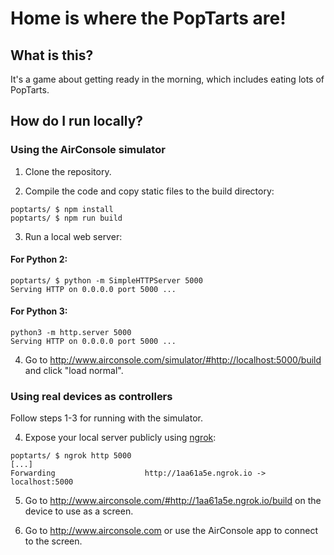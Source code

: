 # Home is where the PopTarts are!

## What is this?
It's a game about getting ready in the morning, which includes eating lots of PopTarts.

## How do I run locally?

### Using the AirConsole simulator

1. Clone the repository.

2. Compile the code and copy static files to the build directory:

```shell
poptarts/ $ npm install
poptarts/ $ npm run build
```

3. Run a local web server:
#### For Python 2:
```shell
poptarts/ $ python -m SimpleHTTPServer 5000
Serving HTTP on 0.0.0.0 port 5000 ...
```

#### For Python 3:
```shell
python3 -m http.server 5000
Serving HTTP on 0.0.0.0 port 5000 ...
```

4. Go to http://www.airconsole.com/simulator/#http://localhost:5000/build and click "load normal".

### Using real devices as controllers

Follow steps 1-3 for running with the simulator.

4. Expose your local server publicly using [ngrok](https://ngrok.com/):

```shell
poptarts/ $ ngrok http 5000
[...]
Forwarding                    http://1aa61a5e.ngrok.io -> localhost:5000
```

5. Go to http://www.airconsole.com/#http://1aa61a5e.ngrok.io/build on the device to use as a screen.

6. Go to http://www.airconsole.com or use the AirConsole app to connect to the screen.
